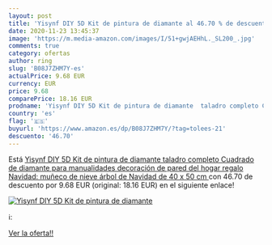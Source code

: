 ```yaml
---
layout: post
title: 'Yisynf DIY 5D Kit de pintura de diamante al 46.70 % de descuento'
date: 2020-11-23 13:45:37
image: 'https://m.media-amazon.com/images/I/51+gwjAEHhL._SL200_.jpg'
comments: true
category: ofertas
author: ring
slug: 'B08J7ZHM7Y-es'
actualPrice: 9.68 EUR
currency: EUR
price: 9.68
comparePrice: 18.16 EUR
prodname: 'Yisynf DIY 5D Kit de pintura de diamante  taladro completo Cuadrado de diamante para manualidades  decoración de pared del hogar  regalo  Navidad: muñeco de nieve árbol de Navidad de 40 x 50 cm '
country: 'es'
flag: '🇪🇸'
buyurl: 'https://www.amazon.es/dp/B08J7ZHM7Y/?tag=tolees-21'
descuento: '46.70'
---
```


Está [Yisynf DIY 5D Kit de pintura de diamante  taladro completo Cuadrado de diamante para manualidades  decoración de pared del hogar  regalo  Navidad: muñeco de nieve árbol de Navidad de 40 x 50 cm ](https://www.amazon.es/dp/B08J7ZHM7Y/?tag=tolees-21) con 46.70 de descuento por 9.68 EUR (original: 18.16 EUR) en el siguiente enlace!

[![Yisynf DIY 5D Kit de pintura de diamante](https://m.media-amazon.com/images/I/51+gwjAEHhL._SL200_.jpg)](https://www.amazon.es/dp/B08J7ZHM7Y/?tag=tolees-21)

ℹ️:


[Ver la oferta!!](https://www.amazon.es/dp/B08J7ZHM7Y/?tag=tolees-21)
